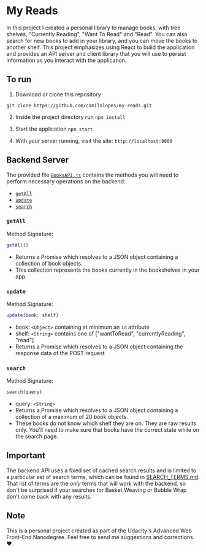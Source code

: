 # My Reads

In this project I created a personal library to manage books, with tree shelves, "Currently Reading", "Want To Read" and "Read". You can also search for new books to add in your library, and you can move the books to another shelf. This project emphasizes using React to build the application and provides an API server and client library that you will use to persist information as you interact with the application.

## To run

1. Download or clone this repository
```
git clone https://github.com/camilalopes/my-reads.git
```
2. Inside the project directory run `npm install`

3. Start the application `npm start`

4.  With your server running, visit the site: `http://localhost:8000`

## Backend Server

The provided file [`BooksAPI.js`](src/BooksAPI.js) contains the methods you will need to perform necessary operations on the backend:

* [`getAll`](#getall)
* [`update`](#update)
* [`search`](#search)

### `getAll`

Method Signature:

```js
getAll()
```

* Returns a Promise which resolves to a JSON object containing a collection of book objects.
* This collection represents the books currently in the bookshelves in your app.

### `update`

Method Signature:

```js
update(book, shelf)
```

* book: `<Object>` containing at minimum an `id` attribute
* shelf: `<String>` contains one of ["wantToRead", "currentlyReading", "read"]  
* Returns a Promise which resolves to a JSON object containing the response data of the POST request

### `search`

Method Signature:

```js
search(query)
```

* query: `<String>`
* Returns a Promise which resolves to a JSON object containing a collection of a maximum of 20 book objects.
* These books do not know which shelf they are on. They are raw results only. You'll need to make sure that books have the correct state while on the search page.

## Important
The backend API uses a fixed set of cached search results and is limited to a particular set of search terms, which can be found in [SEARCH_TERMS.md](SEARCH_TERMS.md). That list of terms are the _only_ terms that will work with the backend, so don't be surprised if your searches for Basket Weaving or Bubble Wrap don't come back with any results.

## Note
This is a personal project created as part of the Udacity's Advanced Web Front-End Nanodegree. Feel free to send me suggestions and corrections. :hearts:
